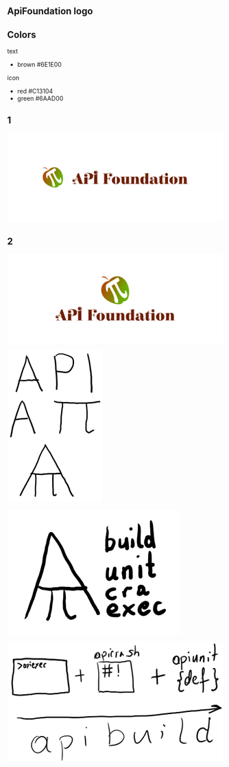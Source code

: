 ## ApiFoundation logo

## Colors
text
+ brown #6E1E00

icon
+ red #C13104
+ green #6AAD00


## 1
![1/cover.png](1/cover.png)

## 2
![2/cover.png](2/cover.png)


![API](API.png)

![apibuild1.png](apibuild1.png)

![apibuild2.png](apibuild2.png)

